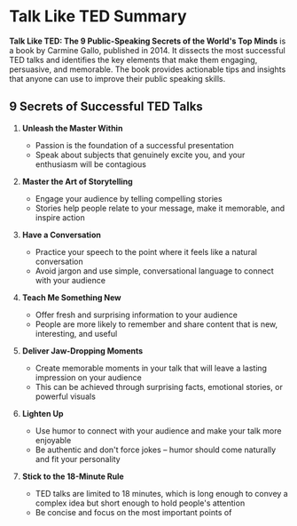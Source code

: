 # Talk Like TED Summary

**Talk Like TED: The 9 Public-Speaking Secrets of the World's Top Minds** is a book by Carmine Gallo, published in 2014. It dissects the most successful TED talks and identifies the key elements that make them engaging, persuasive, and memorable. The book provides actionable tips and insights that anyone can use to improve their public speaking skills.

## 9 Secrets of Successful TED Talks

1. **Unleash the Master Within**
   - Passion is the foundation of a successful presentation
   - Speak about subjects that genuinely excite you, and your enthusiasm will be contagious

2. **Master the Art of Storytelling**
   - Engage your audience by telling compelling stories
   - Stories help people relate to your message, make it memorable, and inspire action

3. **Have a Conversation**
   - Practice your speech to the point where it feels like a natural conversation
   - Avoid jargon and use simple, conversational language to connect with your audience

4. **Teach Me Something New**
   - Offer fresh and surprising information to your audience
   - People are more likely to remember and share content that is new, interesting, and useful

5. **Deliver Jaw-Dropping Moments**
   - Create memorable moments in your talk that will leave a lasting impression on your audience
   - This can be achieved through surprising facts, emotional stories, or powerful visuals

6. **Lighten Up**
   - Use humor to connect with your audience and make your talk more enjoyable
   - Be authentic and don't force jokes – humor should come naturally and fit your personality

7. **Stick to the 18-Minute Rule**
   - TED talks are limited to 18 minutes, which is long enough to convey a complex idea but short enough to hold people's attention
   - Be concise and focus on the most important points of
